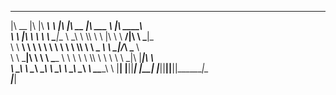  ________  ___  ________ _________  ___  ___  ________  _______   ________      
|\   __  \|\  \|\   ____\\___   ___\\  \|\  \|\   __  \|\  ___ \ |\   ____\     
\ \  \|\  \ \  \ \  \___\|___ \  \_\ \  \\\  \ \  \|\  \ \   __/|\ \  \___|_    
 \ \   ____\ \  \ \  \       \ \  \ \ \  \\\  \ \   _  _\ \  \_|/_\ \_____  \   
  \ \  \___|\ \  \ \  \____   \ \  \ \ \  \\\  \ \  \\  \\ \  \_|\ \|____|\  \  
   \ \__\    \ \__\ \_______\  \ \__\ \ \_______\ \__\\ _\\ \_______\____\_\  \ 
    \|__|     \|__|\|_______|   \|__|  \|_______|\|__|\|__|\|_______|\_________\
                                                                    \|_________|
                                                                                
